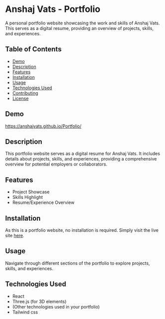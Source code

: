 # Anshaj Vats - Portfolio

A personal portfolio website showcasing the work and skills of Anshaj Vats. This serves as a digital resume, providing an overview of projects, skills, and experiences.

## Table of Contents

- [Demo](#demo)
- [Description](#description)
- [Features](#features)
- [Installation](#installation)
- [Usage](#usage)
- [Technologies Used](#technologies-used)
- [Contributing](#contributing)
- [License](#license)

## Demo

https://anshajvats.github.io/Portfolio/

## Description

This portfolio website serves as a digital resume for Anshaj Vats. It includes details about projects, skills, and experiences, providing a comprehensive overview for potential employers or collaborators.

## Features

- Project Showcase
- Skills Highlight
- Resume/Experience Overview

## Installation

As this is a portfolio website, no installation is required. Simply visit the live site [here](https://anshajvats.github.io/Portfolio/).

## Usage

Navigate through different sections of the portfolio to explore projects, skills, and experiences.

## Technologies Used

- React
- Three.js (for 3D elements)
- (Other technologies used in your portfolio)
- Tailwind css
